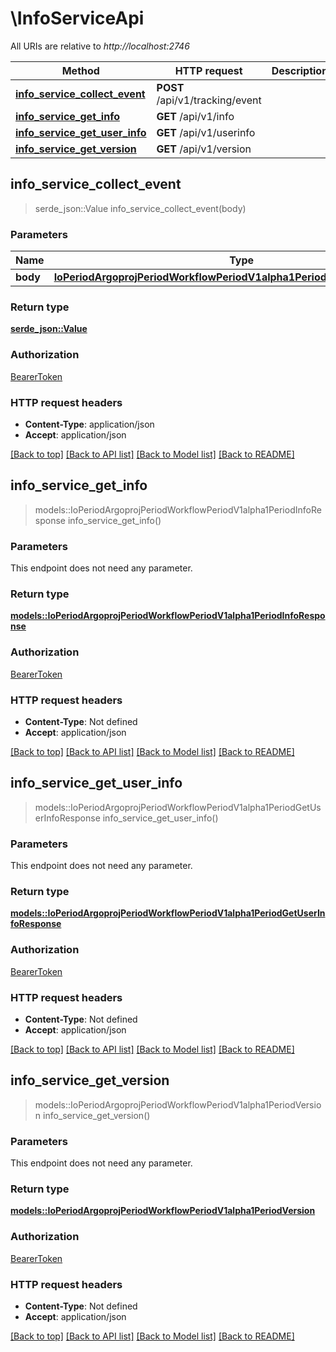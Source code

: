 # \InfoServiceApi

All URIs are relative to *http://localhost:2746*

Method | HTTP request | Description
------------- | ------------- | -------------
[**info_service_collect_event**](InfoServiceApi.md#info_service_collect_event) | **POST** /api/v1/tracking/event | 
[**info_service_get_info**](InfoServiceApi.md#info_service_get_info) | **GET** /api/v1/info | 
[**info_service_get_user_info**](InfoServiceApi.md#info_service_get_user_info) | **GET** /api/v1/userinfo | 
[**info_service_get_version**](InfoServiceApi.md#info_service_get_version) | **GET** /api/v1/version | 



## info_service_collect_event

> serde_json::Value info_service_collect_event(body)


### Parameters


Name | Type | Description  | Required | Notes
------------- | ------------- | ------------- | ------------- | -------------
**body** | [**IoPeriodArgoprojPeriodWorkflowPeriodV1alpha1PeriodCollectEventRequest**](IoPeriodArgoprojPeriodWorkflowPeriodV1alpha1PeriodCollectEventRequest.md) |  | [required] |

### Return type

[**serde_json::Value**](serde_json::Value.md)

### Authorization

[BearerToken](../README.md#BearerToken)

### HTTP request headers

- **Content-Type**: application/json
- **Accept**: application/json

[[Back to top]](#) [[Back to API list]](../README.md#documentation-for-api-endpoints) [[Back to Model list]](../README.md#documentation-for-models) [[Back to README]](../README.md)


## info_service_get_info

> models::IoPeriodArgoprojPeriodWorkflowPeriodV1alpha1PeriodInfoResponse info_service_get_info()


### Parameters

This endpoint does not need any parameter.

### Return type

[**models::IoPeriodArgoprojPeriodWorkflowPeriodV1alpha1PeriodInfoResponse**](io.argoproj.workflow.v1alpha1.InfoResponse.md)

### Authorization

[BearerToken](../README.md#BearerToken)

### HTTP request headers

- **Content-Type**: Not defined
- **Accept**: application/json

[[Back to top]](#) [[Back to API list]](../README.md#documentation-for-api-endpoints) [[Back to Model list]](../README.md#documentation-for-models) [[Back to README]](../README.md)


## info_service_get_user_info

> models::IoPeriodArgoprojPeriodWorkflowPeriodV1alpha1PeriodGetUserInfoResponse info_service_get_user_info()


### Parameters

This endpoint does not need any parameter.

### Return type

[**models::IoPeriodArgoprojPeriodWorkflowPeriodV1alpha1PeriodGetUserInfoResponse**](io.argoproj.workflow.v1alpha1.GetUserInfoResponse.md)

### Authorization

[BearerToken](../README.md#BearerToken)

### HTTP request headers

- **Content-Type**: Not defined
- **Accept**: application/json

[[Back to top]](#) [[Back to API list]](../README.md#documentation-for-api-endpoints) [[Back to Model list]](../README.md#documentation-for-models) [[Back to README]](../README.md)


## info_service_get_version

> models::IoPeriodArgoprojPeriodWorkflowPeriodV1alpha1PeriodVersion info_service_get_version()


### Parameters

This endpoint does not need any parameter.

### Return type

[**models::IoPeriodArgoprojPeriodWorkflowPeriodV1alpha1PeriodVersion**](io.argoproj.workflow.v1alpha1.Version.md)

### Authorization

[BearerToken](../README.md#BearerToken)

### HTTP request headers

- **Content-Type**: Not defined
- **Accept**: application/json

[[Back to top]](#) [[Back to API list]](../README.md#documentation-for-api-endpoints) [[Back to Model list]](../README.md#documentation-for-models) [[Back to README]](../README.md)

